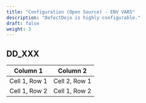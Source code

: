 ```yaml
---
title: "Configuration (Open Source) - ENV VARS"
description: "DefectDojo is highly configurable."
draft: false
weight: 3
---
```


## DD_XXX

| Column 1      | Column 2      |
| ------------- | ------------- |
| Cell 1, Row 1 | Cell 2, Row 1 |
| Cell 1, Row 2 | Cell 1, Row 2 |
